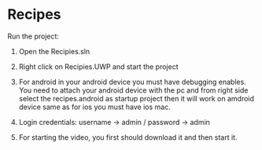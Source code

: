 # Recipes

Run the project:
  1. Open the Recipies.sln
  2. Right click on Recipies.UWP and start the project
     
  3. For android in your android device you must have debugging enables.
     You need to attach your android device with the pc and from right side
     select the recipes.android as startup project then it will work on amdroid
     device same as for ios you must have ios mac.
     
  4. Login credentials:
      username -> admin / 
      password -> admin
     
  5. For starting the video, you first should download it and then start it.

